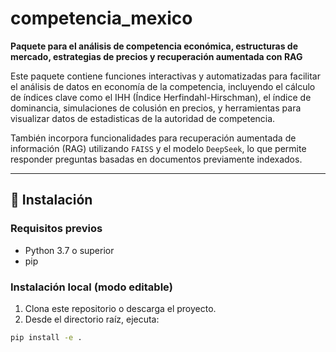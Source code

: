 # competencia_mexico

**Paquete para el análisis de competencia económica, estructuras de mercado, estrategias de precios y recuperación aumentada con RAG**

Este paquete contiene funciones interactivas y automatizadas para facilitar el análisis de datos en economía de la competencia, incluyendo el cálculo de índices clave como el IHH (Índice Herfindahl-Hirschman), el índice de dominancia, simulaciones de colusión en precios, y herramientas para visualizar datos de estadisticas de la autoridad de competencia.

También incorpora funcionalidades para recuperación aumentada de información (RAG) utilizando `FAISS` y el modelo `DeepSeek`, lo que permite responder preguntas basadas en documentos previamente indexados.

---

## 🚀 Instalación

### Requisitos previos

- Python 3.7 o superior
- pip

### Instalación local (modo editable)

1. Clona este repositorio o descarga el proyecto.
2. Desde el directorio raíz, ejecuta:

```bash
pip install -e .
